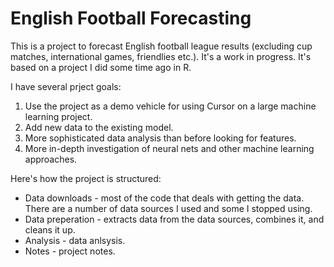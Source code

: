 # English Football Forecasting
This is a project to forecast English football league results (excluding cup matches, international games, friendlies etc.). It's a work in progress. It's based on a project I did some time ago in R.

I have several prject goals:
1. Use the project as a demo vehicle for using Cursor on a large machine learning project.
2. Add new data to the existing model.
3. More sophisticated data analysis than before looking for features.
4. More in-depth investigation of neural nets and other machine learning approaches.

Here's how the project is structured:
* Data downloads - most of the code that deals with getting the data. There are a number of data sources I used and some I stopped using.
* Data preperation - extracts data from the data sources, combines it, and cleans it up.
* Analysis - data anlsysis.
* Notes - project notes.
